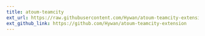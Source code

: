 ```yaml
---
title: atoum-teamcity
ext_url: https://raw.githubusercontent.com/Hywan/atoum-teamcity-extension/master/README.md
ext_github_link: https://github.com/Hywan/atoum-teamcity-extension
---
```


